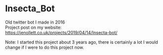 # Insecta_Bot
Old twitter bot I made in 2016  
Project post on my website: https://jenollett.co.uk/projects/2019/04/14/Insecta-bot/  
  
Note: I started this project about 3 years ago, there is certainly a lot I would change if I were to do this project now.
